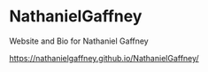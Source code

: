 # NathanielGaffney
Website and Bio for Nathaniel Gaffney

https://nathanielgaffney.github.io/NathanielGaffney/
